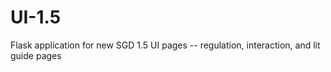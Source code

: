 UI-1.5
======

Flask application for new SGD 1.5 UI pages -- regulation, interaction, and lit guide pages